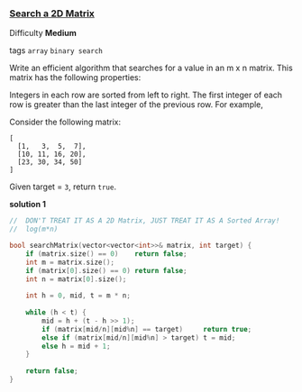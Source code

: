 ### [Search a 2D Matrix](https://leetcode.com/problems/search-a-2d-matrix/)

Difficulty **Medium**

tags `array` `binary search`

Write an efficient algorithm that searches for a value in an m x n matrix. This matrix has the following properties:

Integers in each row are sorted from left to right.
The first integer of each row is greater than the last integer of the previous row.
For example,

Consider the following matrix:

```
[
  [1,   3,  5,  7],
  [10, 11, 16, 20],
  [23, 30, 34, 50]
]
```

Given target = `3`, return `true`.

**solution 1**
```c++
//  DON'T TREAT IT AS A 2D Matrix, JUST TREAT IT AS A Sorted Array!
//  log(m*n)

bool searchMatrix(vector<vector<int>>& matrix, int target) {
    if (matrix.size() == 0)    return false;
    int m = matrix.size();
    if (matrix[0].size() == 0) return false;
    int n = matrix[0].size();
    
    int h = 0, mid, t = m * n;
    
    while (h < t) {
        mid = h + (t - h >> 1);
        if (matrix[mid/n][mid%n] == target)     return true;
        else if (matrix[mid/n][mid%n] > target) t = mid;
        else h = mid + 1;
    }
    
    return false;
}
```